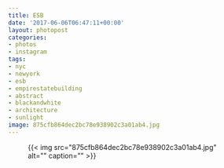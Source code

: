 ```yaml
---
title: ESB
date: '2017-06-06T06:47:11+00:00'
layout: photopost
categories:
- photos
- instagram
tags:
- nyc
- newyork
- esb
- empirestatebuilding
- abstract
- blackandwhite
- architecture
- sunlight
image: 875cfb864dec2bc78e938902c3a01ab4.jpg
---
```


<figure class="photo photo--square">
  {{< img src="875cfb864dec2bc78e938902c3a01ab4.jpg" alt="" caption="" >}}

</figure>





